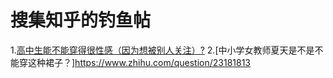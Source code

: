 # 搜集知乎的钓鱼帖
1.[高中生能不能穿得很性感（因为想被别人关注）?](https://www.zhihu.com/question/386002017)
2.[中小学女教师夏天是不是不能穿这种裙子？]https://www.zhihu.com/question/23181813
